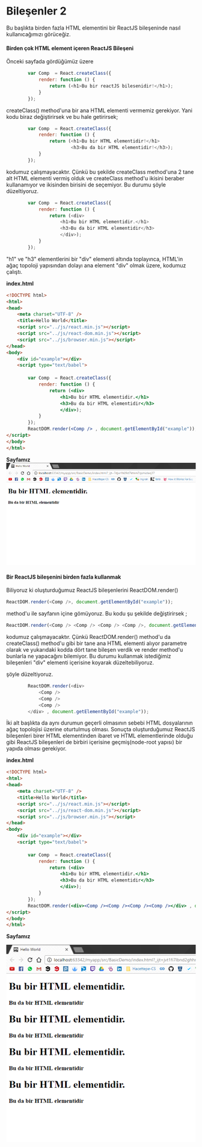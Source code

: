 # Bileşenler 2

Bu başlıkta birden fazla HTML elementini bir ReactJS bileşeninde nasıl kullanıcağımızı görüceğiz.

#### Birden çok HTML element içeren ReactJS Bileşeni

Önceki sayfada gördüğümüz üzere

```js
        var Comp  = React.createClass({
            render: function () {
                return (<h1>Bu bir reactJS bilesenidir!</h1>);
            }
        });
```

createClass\(\) method'una bir ana HTML elementi vermemiz gerekiyor. Yani kodu biraz değiştirirsek ve bu hale getirirsek;

```js
        var Comp  = React.createClass({
            render: function () {
                return (<h1>Bu bir HTML elementidir!</h1>
                        <h3>Bu da bir HTML elementidir!</h3>);
            }
        });
```

kodumuz çalışmayacaktır. Çünkü bu şekilde createClass method'una 2 tane alt HTML elementi vermiş olduk ve createClass method'u ikisini beraber kullanamıyor ve ikisinden birisini de seçemiyor. Bu durumu şöyle düzeltiyoruz.

```js
        var Comp  = React.createClass({
            render: function () {
                return (<div>
                    <h1>Bu bir HTML elementidir.</h1>
                    <h3>Bu da bir HTML elementidir</h3>
                    </div>);
            }
        });
```

"h1" ve "h3" elementlerini bir "div" elementi altında toplayınca, HTML'in ağaç topoloji yapısından dolayı ana element "div" olmak üzere, kodumuz çalıştı.

**index.html**

```html
<!DOCTYPE html>
<html>
<head>
    <meta charset="UTF-8" />
    <title>Hello World</title>
    <script src="../js/react.min.js"></script>
    <script src="../js/react-dom.min.js"></script>
    <script src="../js/browser.min.js"></script>
</head>
<body>
    <div id="example"></div>
    <script type="text/babel">

        var Comp  = React.createClass({
            render: function () {
                return (<div>
                    <h1>Bu bir HTML elementidir.</h1>
                    <h3>Bu da bir HTML elementidir</h3>
                    </div>);
            }
        });
        ReactDOM.render(<Comp /> , document.getElementById("example"));
</script>
</body>
</html>
```

**Sayfamız**![](/assets/multiple_elements.png)

#### Bir ReactJS bileşenini birden fazla kullanmak

Biliyoruz ki oluşturduğumuz ReactJS bileşenlerini ReactDOM.render\(\)

```js
ReactDOM.render(<Comp />, document.getElementById("example"));
```

method'u ile sayfanın içine gömüyoruz. Bu kodu şu şekilde değiştirirsek ;

```js
ReactDOM.render(<Comp /> <Comp /> <Comp /> <Comp />, document.getElementById("example"));
```

kodumuz çalışmayacaktır. Çünkü ReactDOM.render\(\) method'u da createClass\(\) method'u gibi bir tane ana HTML elementi alıyor parametre olarak ve yukarıdaki kodda dört tane bileşen verdik ve render method'u bunlarla ne yapacağını bilemiyor. Bu durumu kullanmak istediğimiz bileşenleri "div" elementi içerisine koyarak düzeltebiliyoruz.

şöyle düzeltiyoruz.

```js
        ReactDOM.render(<div>
            <Comp />
            <Comp />
            <Comp />
        </div> , document.getElementById("example"));
```

İki alt başlıkta da aynı durumun geçerli olmasının sebebi HTML dosyalarının ağaç topolojisi üzerine oturtulmuş olması. Sonuçta oluşturduğumuz ReactJS bileşenleri birer HTML elementinden ibaret ve HTML elementlerinde olduğu gibi ReactJS bileşenleri de birbiri içerisine geçmiş\(node-root yapısı\) bir yapıda olması gerekiyor.

**index.html**

```html
<!DOCTYPE html>
<html>
<head>
    <meta charset="UTF-8" />
    <title>Hello World</title>
    <script src="../js/react.min.js"></script>
    <script src="../js/react-dom.min.js"></script>
    <script src="../js/browser.min.js"></script>
</head>
<body>
    <div id="example"></div>
    <script type="text/babel">

        var Comp  = React.createClass({
            render: function () {
                return (<div>
                    <h1>Bu bir HTML elementidir.</h1>
                    <h3>Bu da bir HTML elementidir</h3>
                    </div>);
            }
        });
        ReactDOM.render(<div><Comp /><Comp /><Comp /><Comp /></div> , document.getElementById("example"));
</script>
</body>
</html>
```

**Sayfamız**

![](assets/multi_multiple.png)

